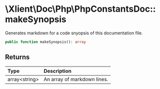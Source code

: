 # \\Xlient\\Doc\\Php\\PhpConstantsDoc::makeSynopsis

Generates markdown for a code snyopsis of this documentation file.

```php
public function makeSynopsis(): array
```

## Returns

| Type | Description |
| :--- | :--- |
| array\<string\> | An array of markdown lines. |